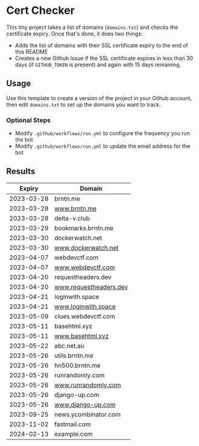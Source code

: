 # Cert Checker

This tiny project takes a list of domains (`domains.txt`) and checks the certificate expiry. Once that's done, it does two things:

- Adds the list of domains with their SSL certificate expiry to the end of this README
- Creates a new Github Issue if the SSL certificate expires in less than 30 days (if `GITHUB_TOKEN` is present) and again with 15 days remaining.


## Usage

Use this template to create a version of the project in your Github account, then edit `domains.txt` to set up the domains you want to track.


### Optional Steps

- Modify `.github/workflows/run.yml` to configure the frequency you run the bot
- Modify `.github/workflows/run.yml` to update the email address for the bot

## Results

| Expiry    | Domain   |
|-----------|----------|
| 2023-03-28 | brntn.me |
| 2023-03-28 | www.brntn.me |
| 2023-03-28 | delta-v.club |
| 2023-03-29 | bookmarks.brntn.me |
| 2023-03-30 | dockerwatch.net |
| 2023-03-30 | www.dockerwatch.net |
| 2023-04-07 | webdevctf.com |
| 2023-04-07 | www.webdevctf.com |
| 2023-04-20 | requestheaders.dev |
| 2023-04-20 | www.requestheaders.dev |
| 2023-04-21 | loginwith.space |
| 2023-04-21 | www.loginwith.space |
| 2023-05-09 | clues.webdevctf.com |
| 2023-05-11 | basehtml.xyz |
| 2023-05-11 | www.basehtml.xyz |
| 2023-05-22 | abc.net.au |
| 2023-05-26 | utils.brntn.me |
| 2023-05-26 | hn500.brntn.me |
| 2023-05-26 | runrandomly.com |
| 2023-05-26 | www.runrandomly.com |
| 2023-05-26 | django-up.com |
| 2023-05-26 | www.django-up.com |
| 2023-09-25 | news.ycombinator.com |
| 2023-11-02 | fastmail.com |
| 2024-02-13 | example.com |
